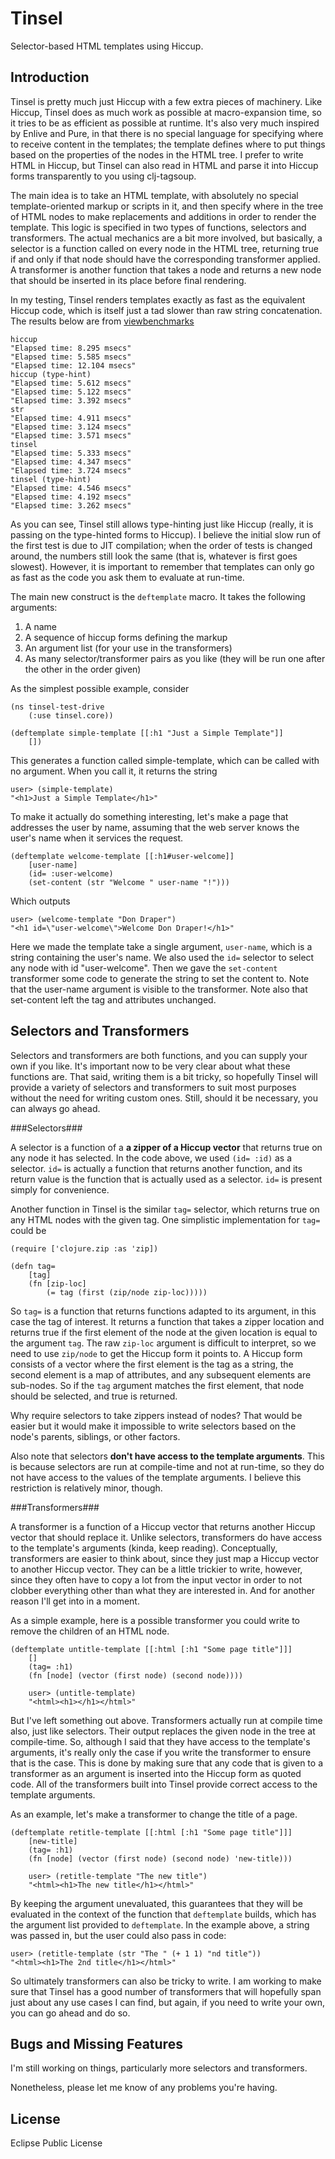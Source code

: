Tinsel
======
Selector-based HTML templates using Hiccup.

Introduction
------------

Tinsel is pretty much just Hiccup with a few extra pieces of machinery. Like
Hiccup, Tinsel does as much work as possible at macro-expansion time, so it
tries to be as efficient as possible at runtime. It's also very much inspired
by Enlive and Pure, in that there is no special language for specifying where
to receive content in the templates; the template defines where to put things
based on the properties of the nodes in the HTML tree. I prefer to write HTML
in Hiccup, but Tinsel can also read in HTML and parse it into Hiccup forms
transparently to you using clj-tagsoup.

The main idea is to take an HTML template, with absolutely no special
template-oriented markup or scripts in it, and then specify where in the tree
of HTML nodes to make replacements and additions in order to render the
template. This logic is specified in two types of functions, selectors and
transformers. The actual mechanics are a bit more involved, but basically, a
selector is a function called on every node in the HTML tree, returning true
if and only if that node should have the corresponding transformer applied.
A transformer is another function that takes a node and returns a new node
that should be inserted in its place before final rendering.

In my testing, Tinsel renders templates exactly as fast as the equivalent
Hiccup code, which is itself just a tad slower than raw string concatenation.
The results below are from 
[viewbenchmarks](http://github.com/davidsantiago/viewbenchmarks)

	hiccup
	"Elapsed time: 8.295 msecs"
	"Elapsed time: 5.585 msecs"
	"Elapsed time: 12.104 msecs"
	hiccup (type-hint)
	"Elapsed time: 5.612 msecs"
	"Elapsed time: 5.122 msecs"
	"Elapsed time: 3.392 msecs"
	str
	"Elapsed time: 4.911 msecs"
	"Elapsed time: 3.124 msecs"
	"Elapsed time: 3.571 msecs"
	tinsel
	"Elapsed time: 5.333 msecs"
	"Elapsed time: 4.347 msecs"
	"Elapsed time: 3.724 msecs"
	tinsel (type-hint)
	"Elapsed time: 4.546 msecs"
	"Elapsed time: 4.192 msecs"
	"Elapsed time: 3.262 msecs"

As you can see, Tinsel still allows type-hinting just like Hiccup (really, it
is passing on the type-hinted forms to Hiccup). I believe the initial slow run
of the first test is due to JIT compilation; when the order of tests is
changed around, the numbers still look the same (that is, whatever is first
goes slowest). However, it is important to remember that templates can only go
as fast as the code you ask them to evaluate at run-time.

The main new construct is the `deftemplate` macro. It takes the following
arguments:

1. A name
2. A sequence of hiccup forms defining the markup
3. An argument list (for your use in the transformers)
4. As many selector/transformer pairs as you like (they will be run one
after the other in the order given)
	
As the simplest possible example, consider

	(ns tinsel-test-drive
		(:use tinsel.core))
	
	(deftemplate simple-template [[:h1 "Just a Simple Template"]]
		[])

This generates a function called simple-template, which can be called with no
argument. When you call it, it returns the string

	user> (simple-template)
	"<h1>Just a Simple Template</h1>"

To make it actually do something interesting, let's make a page that addresses
the user by name, assuming that the web server knows the user's name when it
services the request.

	(deftemplate welcome-template [[:h1#user-welcome]]
		[user-name]
		(id= :user-welcome)
		(set-content (str "Welcome " user-name "!")))

Which outputs

	user> (welcome-template "Don Draper")
	"<h1 id=\"user-welcome\">Welcome Don Draper!</h1>"

Here we made the template take a single argument, `user-name`, which is a
string containing the user's name. We also used the `id=` selector to select
any node with id "user-welcome". Then we gave the `set-content` transformer
some code to generate the string to set the content to. Note that the
user-name argument is visible to the transformer. Note also that set-content
left the tag and attributes unchanged.

Selectors and Transformers
--------------------------

Selectors and transformers are both functions, and you can supply your own if
you like. It's important now to be very clear about what these functions are.
That said, writing them is a bit tricky, so hopefully Tinsel will provide a
variety of selectors and transformers to suit most purposes without the need
for writing custom ones. Still, should it be necessary, you can always go
ahead.

###Selectors###

A selector is a function of a **a zipper of a Hiccup vector** that returns
true on any node it has selected. In the code above, we used `(id= :id)` as a
selector. `id=` is actually a function that returns another function, and its
return value is the function that is actually used as a selector. `id=` is
present simply for convenience. 

Another function in Tinsel is the similar `tag=` selector, which returns true
on any HTML nodes with the given tag. One simplistic implementation for `tag=`
could be

	(require ['clojure.zip :as 'zip])
	
	(defn tag=
		[tag]
		(fn [zip-loc]
			(= tag (first (zip/node zip-loc)))))

So `tag=` is a function that returns functions adapted to its argument, in
this case the tag of interest. It returns a function that takes a zipper
location and returns true if the first element of the node at the given
location is equal to the argument `tag`. The raw `zip-loc` argument is
difficult to interpret, so we need to use `zip/node` to get the Hiccup form it
points to. A Hiccup form consists of a vector where the first element is the
tag as a string, the second element is a map of attributes, and any subsequent
elements are sub-nodes. So if the `tag` argument matches the first element,
that node should be selected, and true is returned.

Why require selectors to take zippers instead of nodes? That would be easier
but it would make it impossible to write selectors based on the node's
parents, siblings, or other factors.

Also note that selectors **don't have access to the template arguments**.
This is because selectors are run at compile-time and not at run-time, so they
do not have access to the values of the template arguments. I believe this
restriction is relatively minor, though.

###Transformers###

A transformer is a function of a Hiccup vector that returns another Hiccup
vector that should replace it. Unlike selectors, transformers do have access
to the template's arguments (kinda, keep reading). Conceptually, transformers
are easier to think about, since they just map a Hiccup vector to another
Hiccup vector. They can be a little trickier to write, however, since they
often have to copy a lot from the input vector in order to not clobber
everything other than what they are interested in. And for another reason I'll
get into in a moment.

As a simple example, here is a possible transformer you could write to remove
the children of an HTML node.

	(deftemplate untitle-template [[:html [:h1 "Some page title"]]]
		[]
		(tag= :h1)
		(fn [node] (vector (first node) (second node))))
		
		user> (untitle-template)
		"<html><h1></h1></html>"

But I've left something out above. Transformers actually run at compile time
also, just like selectors. Their output replaces the given node in the tree
at compile-time. So, although I said that they have access to the template's
arguments, it's really only the case if you write the transformer to ensure
that is the case. This is done by making sure that any code that is given
to a transformer as an argument is inserted into the Hiccup form as quoted
code. All of the transformers built into Tinsel provide correct access to the
template arguments.

As an example, let's make a transformer to change the title of a page.

	(deftemplate retitle-template [[:html [:h1 "Some page title"]]]
		[new-title]
		(tag= :h1)
		(fn [node] (vector (first node) (second node) 'new-title)))
		
		user> (retitle-template "The new title")
		"<html><h1>The new title</h1></html>"

By keeping the argument unevaluated, this guarantees that they will be
evaluated in the context of the function that `deftemplate` builds, which has
the argument list provided to `deftemplate`. In the example above, a string
was passed in, but the user could also pass in code:

	user> (retitle-template (str "The " (+ 1 1) "nd title"))
	"<html><h1>The 2nd title</h1></html>"

So ultimately transformers can also be tricky to write. I am working to make
sure that Tinsel has a good number of transformers that will hopefully span
just about any use cases I can find, but again, if you need to write your own,
you can go ahead and do so.

Bugs and Missing Features
-------------------------

I'm still working on things, particularly more selectors and transformers.

Nonetheless, please let me know of any problems you're having.

License
-------

Eclipse Public License

